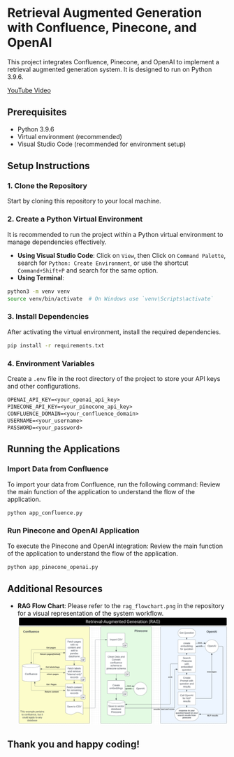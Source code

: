 # Retrieval Augmented Generation with Confluence, Pinecone, and OpenAI

This project integrates Confluence, Pinecone, and OpenAI to implement a retrieval augmented generation system. It is designed to run on Python 3.9.6.

[YouTube Video](https://youtu.be/zjdFOwBxBRo)

## Prerequisites

- Python 3.9.6
- Virtual environment (recommended)
- Visual Studio Code (recommended for environment setup)

## Setup Instructions

### 1. Clone the Repository

Start by cloning this repository to your local machine.


### 2. Create a Python Virtual Environment

It is recommended to run the project within a Python virtual environment to manage dependencies effectively.

- **Using Visual Studio Code**: Click on `View`, then Click on `Command Palette`, search for `Python: Create Environment`, or use the shortcut `Command+Shift+P` and search for the same option.
- **Using Terminal**:

```bash
python3 -m venv venv
source venv/bin/activate  # On Windows use `venv\Scripts\activate`
```

### 3. Install Dependencies

After activating the virtual environment, install the required dependencies.

```bash
pip install -r requirements.txt
```

### 4. Environment Variables

Create a `.env` file in the root directory of the project to store your API keys and other configurations.

```plaintext
OPENAI_API_KEY=<your_openai_api_key>
PINECONE_API_KEY=<your_pinecone_api_key>
CONFLUENCE_DOMAIN=<your_confluence_domain>
USERNAME=<your_username>
PASSWORD=<your_password>
```

## Running the Applications

### Import Data from Confluence

To import your data from Confluence, run the following command:
Review the main function of the application to understand the flow of the application.

```bash
python app_confluence.py
```

### Run Pinecone and OpenAI Application

To execute the Pinecone and OpenAI integration:
Review the main function of the application to understand the flow of the application.

```bash
python app_pinecone_openai.py
```

## Additional Resources

- **RAG Flow Chart**: Please refer to the `rag_flowchart.png` in the repository for a visual representation of the system workflow.
![RAG Flow Chart](rag_flowchart.png "Retrieval Augmented Generation Flow Chart")

## Thank you and happy coding!

